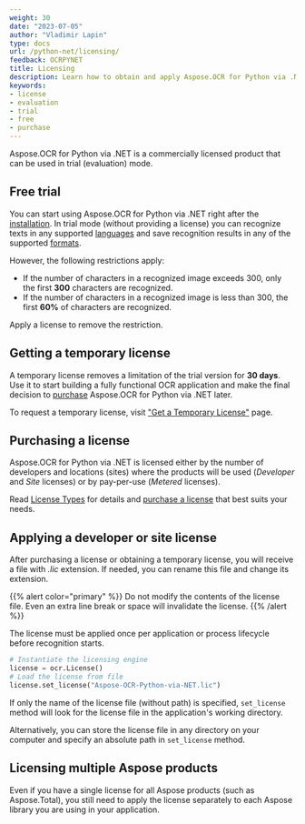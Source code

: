 ```yaml
---
weight: 30
date: "2023-07-05"
author: "Vladimir Lapin"
type: docs
url: /python-net/licensing/
feedback: OCRPYNET
title: Licensing
description: Learn how to obtain and apply Aspose.OCR for Python via .NET license and discover limitations of the trial version.
keywords:
- license
- evaluation
- trial
- free
- purchase
---
```


Aspose.OCR for Python via .NET is a commercially licensed product that can be used in trial (evaluation) mode.

## Free trial

You can start using Aspose.OCR for Python via .NET right after the [installation](/ocr/python-net/installation/). In trial mode (without providing a license) you can recognize texts in any supported [languages](/ocr/python-net/recognition-languages/) and save recognition results in any of the supported [formats](/ocr/python-net/supported-file-formats/).

However, the following restrictions apply:

- If the number of characters in a recognized image exceeds 300, only the first **300** characters are recognized.
- If the number of characters in a recognized image is less than 300, the first **60%** of characters are recognized.

Apply a license to remove the restriction.

## Getting a temporary license

A temporary license removes a limitation of the trial version for **30 days**. Use it to start building a fully functional OCR application and make the final decision to [purchase](https://purchase.aspose.com/admin/pricing/ocr/family) Aspose.OCR for Python via .NET later.

To request a temporary license, visit ["Get a Temporary License"](https://purchase.aspose.com/temporary-license) page.

## Purchasing a license

Aspose.OCR for Python via .NET is licensed either by the number of developers and locations (sites) where the products will be used (_Developer_ and _Site_ licenses) or by pay-per-use (_Metered_ licenses).

Read [License Types](https://purchase.aspose.com/policies/license-types) for details and [purchase a license](https://purchase.aspose.com/admin/pricing/ocr/family) that best suits your needs.

## Applying a developer or site license

After purchasing a license or obtaining a temporary license, you will receive a file with _.lic_ extension. If needed, you can rename this file and change its extension.

{{% alert color="primary" %}} 
Do not modify the contents of the license file. Even an extra line break or space will invalidate the license.
{{% /alert %}} 

The license must be applied once per application or process lifecycle before recognition starts.

```python
# Instantiate the licensing engine
license = ocr.License()
# Load the license from file
license.set_license("Aspose-OCR-Python-via-NET.lic")
```

If only the name of the license file (without path) is specified, `set_license` method will look for the license file in the application's working directory.

Alternatively, you can store the license file in any directory on your computer and specify an absolute path in `set_license` method.

## Licensing multiple Aspose products

Even if you have a single license for all Aspose products (such as Aspose.Total), you still need to apply the license separately to each Aspose library you are using in your application.
